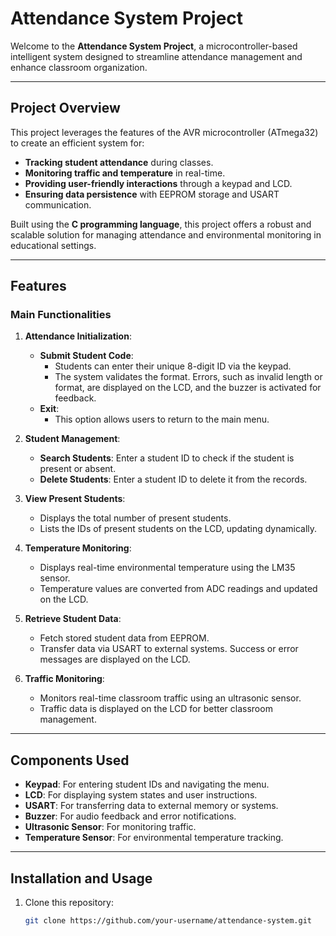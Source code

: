 # Attendance System Project

Welcome to the **Attendance System Project**, a microcontroller-based intelligent system designed to streamline attendance management and enhance classroom organization.

---

## Project Overview

This project leverages the features of the AVR microcontroller (ATmega32) to create an efficient system for:
- **Tracking student attendance** during classes.
- **Monitoring traffic and temperature** in real-time.
- **Providing user-friendly interactions** through a keypad and LCD.
- **Ensuring data persistence** with EEPROM storage and USART communication.

Built using the **C programming language**, this project offers a robust and scalable solution for managing attendance and environmental monitoring in educational settings.

---

## Features

### Main Functionalities

1. **Attendance Initialization**:
   - **Submit Student Code**:
     - Students can enter their unique 8-digit ID via the keypad.
     - The system validates the format. Errors, such as invalid length or format, are displayed on the LCD, and the buzzer is activated for feedback.
   - **Exit**:
     - This option allows users to return to the main menu.

2. **Student Management**:
   - **Search Students**: Enter a student ID to check if the student is present or absent.
   - **Delete Students**: Enter a student ID to delete it from the records.

3. **View Present Students**:
   - Displays the total number of present students.
   - Lists the IDs of present students on the LCD, updating dynamically.

4. **Temperature Monitoring**:
   - Displays real-time environmental temperature using the LM35 sensor.
   - Temperature values are converted from ADC readings and updated on the LCD.

5. **Retrieve Student Data**:
   - Fetch stored student data from EEPROM.
   - Transfer data via USART to external systems. Success or error messages are displayed on the LCD.

6. **Traffic Monitoring**:
   - Monitors real-time classroom traffic using an ultrasonic sensor.
   - Traffic data is displayed on the LCD for better classroom management.

---

## Components Used

- **Keypad**: For entering student IDs and navigating the menu.
- **LCD**: For displaying system states and user instructions.
- **USART**: For transferring data to external memory or systems.
- **Buzzer**: For audio feedback and error notifications.
- **Ultrasonic Sensor**: For monitoring traffic.
- **Temperature Sensor**: For environmental temperature tracking.

---

## Installation and Usage

1. Clone this repository:

   ```bash
   git clone https://github.com/your-username/attendance-system.git

